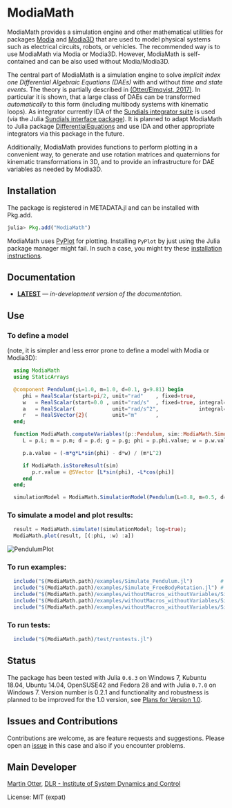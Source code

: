 # ModiaMath

ModiaMath provides a simulation engine and other mathematical utilities for packages
[Modia](https://github.com/ModiaSim/Modia.jl) and [Modia3D](https://github.com/ModiaSim/Modia3D.jl)
that are used to model physical systems such as electrical circuits, robots, or vehicles.
The recommended way is to use ModiaMath via Modia or Modia3D.
However, ModiaMath is self-contained and can be also used without Modia/Modia3D.

The central part of ModiaMath is a simulation engine to solve
*implicit index one Differential Algebraic Equations (DAEs)*
with and without *time and state events*. The theory is partially described in
[(Otter/Elmqvist, 2017)](http://www.ep.liu.se/ecp/132/064/ecp17132565.pdf).
In particular it is shown, that a large class of DAEs can be transformed *automatically* to this
form (including multibody systems with kinematic loops). As integrator currently
IDA of the [Sundials integrator suite](https://computation.llnl.gov/projects/sundials)
is used (via the Julia [Sundials interface package](https://github.com/JuliaDiffEq/Sundials.jl)).
It is planned to adapt ModiaMath to Julia package
[DifferentialEquations](https://github.com/JuliaDiffEq/DifferentialEquations.jl)
and use IDA and other appropriate integrators via this package in the future.

Additionally, ModiaMath provides functions to perform plotting in a convenient way,
to generate and use rotation matrices and quaternions for kinematic transformations in 3D,
and to provide an infrastructure for DAE variables as needed by Modia3D.


## Installation

The package is registered in METADATA.jl and can be installed with Pkg.add.

```julia
julia> Pkg.add("ModiaMath")
```

ModiaMath uses [PyPlot](https://github.com/JuliaPy/PyPlot.jl) for plotting.
Installing `PyPlot` by just using the Julia package manager might fail.
In such a case, you might try these
[installation instructions](https://ModiaSim.github.io/ModiaMath.jl/latest/index.html#Installation-1).


## Documentation

- [**LATEST**](https://ModiaSim.github.io/ModiaMath.jl/latest) &mdash; *in-development version of the documentation.*


## Use

### To define a model
(note, it is simpler and less error prone to define a model with Modia or Modia3D):

```julia
  using ModiaMath
  using StaticArrays

  @component Pendulum(;L=1.0, m=1.0, d=0.1, g=9.81) begin
     phi = RealScalar(start=pi/2, unit="rad"    , fixed=true,               numericType=ModiaMath.XD_EXP)
     w   = RealScalar(start=0.0 , unit="rad/s"  , fixed=true, integral=phi, numericType=ModiaMath.XD_EXP)
     a   = RealScalar(            unit="rad/s^2",             integral=w  , numericType=ModiaMath.DER_XD_EXP)
     r   = RealSVector{2}(        unit="m"      ,                           numericType=ModiaMath.WC)
  end;

  function ModiaMath.computeVariables!(p::Pendulum, sim::ModiaMath.SimulationState)
     L = p.L; m = p.m; d = p.d; g = p.g; phi = p.phi.value; w = p.w.value

     p.a.value = (-m*g*L*sin(phi) - d*w) / (m*L^2)

     if ModiaMath.isStoreResult(sim)
        p.r.value = @SVector [L*sin(phi), -L*cos(phi)]
     end
  end;

  simulationModel = ModiaMath.SimulationModel(Pendulum(L=0.8, m=0.5, d=0.2), stopTime=5.0);

```


### To simulate a model and plot results:

```julia
  result = ModiaMath.simulate!(simulationModel; log=true);
  ModiaMath.plot(result, [(:phi, :w) :a])
```

![PendulumPlot](https://ModiaSim.github.io/ModiaMath.jl/resources/images/pendulumPlot.svg)


### To run examples:
```julia
  include("$(ModiaMath.path)/examples/Simulate_Pendulum.jl")         # ODE as index-0 DAE
  include("$(ModiaMath.path)/examples/Simulate_FreeBodyRotation.jl") # index-1 DAE
  include("$(ModiaMath.path)/examples/withoutMacros_withoutVariables/Simulate_PendulumDAE.jl") # index-3 DAE
  include("$(ModiaMath.path)/examples/withoutMacros_withoutVariables/Simulate_SimpleStateEvents.jl")
  include("$(ModiaMath.path)/examples/withoutMacros_withoutVariables/Simulate_BouncingBall.jl")
```

### To run tests:
```julia
  include("$(ModiaMath.path)/test/runtests.jl")
```

## Status

The package has been tested with Julia `0.6.3` on Windows 7, Kubuntu 18.04, Ubuntu 14.04, OpenSUSE42 and Fedora 28
and with Julia `0.7.0` on Windows 7.
Version number is 0.2.1 and functionality and robustness is planned to be improved for the 1.0 version,
see [Plans for Version 1.0](https://ModiaSim.github.io/ModiaMath.jl/latest/man/Plans.html).


## Issues and Contributions

Contributions are welcome, as are feature requests and suggestions.
Please open an [issue](https://github.com/ModiaSim/ModiaMath.jl/issues) in this case and also if you encounter problems.


## Main Developer
[Martin Otter](https://rmc.dlr.de/sr/en/staff/martin.otter/),
[DLR - Institute of System Dynamics and Control](https://www.dlr.de/sr/en)

License: MIT (expat)
